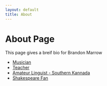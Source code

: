 ```yaml
---
layout: default
title: About
---
```

# About Page 
This page gives a breif bio for Brandon Marrow

*   [Musician](https://soundcloud.com/b1-marrow "My Soundcloud")
*   [Teacher](https://nspu.ru/content/news/index.php?ELEMENT_ID=241278)
*   [Amateur Linguist - Southern Kannada](pdf/kannada.pdf)
*   [Shakespeare Fan](https://www.reed.edu/reed_magazine/december2016/articles/apocrypha/traditions_myths_and_legends.html "Humor")
